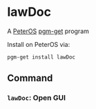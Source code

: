 # lawDoc

A [PeterOS](https://github.com/Platratio34/peterOS) [pgm-get](https://github.com/peterOS-pgm-get/pgm-get) program

Install on PeterOS via:
```console
pgm-get install lawDoc
```

## Command

### `lawDoc`: Open GUI